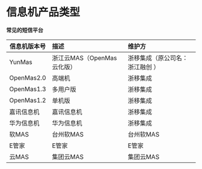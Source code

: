 # 信息机产品类型

**常见的短信平台**

|信息机版本号	|描述			|维护方	
|--------	    |:--------      |:--------
|YunMas	      |浙江云MAS（OpenMas云化版）	       	|浙移集成（原公司名：浙江融创 ）
|OpenMas2.0		|高端机		   	|浙移集成
|OpenMas1.3		|多用户版	   	|浙移集成
|OpenMas1.2		|单机版		    |浙移集成
|嘉讯信息机		|嘉讯信息机		|浙移集成
|华为信息机		|华为信息机		|浙移集成
|软MAS		    |台州软MAS		|台州软MAS
|E管家		    |E管家  		|E管家
|云MAS         |集团云MAS       |集团云MAS
